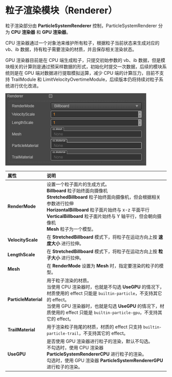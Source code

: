 # 粒子渲染模块（Renderer）

粒子渲染部分由 **ParticleSystemRenderer** 控制，ParticleSystemRenderer 分为 **CPU 渲染器** 和 **GPU 渲染器**。

CPU 渲染器通过一个对象池来维护所有粒子，根据粒子当前状态来生成对应的 vb、ib 数据，持有粒子需要渲染的材质，并且保存相关渲染状态。

GPU 渲染器目前是在 CPU 端生成粒子，只提交初始参数的 vb、ib 数据，但是模块相关的计算则是通过预采样数据的形式，初始化时提交一次数据，后续的模块系统则是在 GPU 端对数据进行提取模拟运算，减少 CPU 端的计算压力，目前不支持 TrailModule 和 LimitVelocityOvertimeModule，后续版本仍将持续对粒子系统进行优化改进。

![](particle-system/renderer.png)

| 属性 | 说明 |
| :--- | :--- |
| **RenderMode** | 设置一个粒子面片的生成方式。<br>**Billboard** 粒子始终面向摄像机<br>**StretchedBillboard** 粒子始终面向摄像机，但会根据相关参数进行拉伸<br>**HorizontalBillboard** 粒子面片始终与 x-z 平面平行<br>**VerticalBillboard** 粒子面片始终与 Y 轴平行，但会朝向摄像机<br>**Mesh** 粒子为一个模型。 |
| **VelocityScale** | 在 **StretchedBillboard** 模式下，将粒子在运动方向上按 **速度大小** 进行拉伸。 |
| **LengthScale** | 在 **StretchedBillboard** 模式下，将粒子在运动方向上按 **粒子大小** 进行拉伸。 |
| **Mesh** | 在 **RenderMode** 设置为 **Mesh** 时，指定要渲染的粒子的模型。 |
| **ParticleMaterial** | 用于粒子渲染的材质。<br>当使用 CPU 渲染器时，也就是不勾选 **UseGPU** 的情况下，材质使用的 effect 只能是 `builtin-particle`，不支持其它的 effect。<br>当使用 GPU 渲染器时，也就是勾选 **UseGPU** 的情况下，材质使用的 effect 只能是 `builtin-particle-gpu`，不支持其它的 effect。 |
| **TrailMaterial** | 用于渲染粒子拖尾的材质，材质的 effect 只支持 `builtin-particle-trail`，不支持其它的 effect。 |
| **UseGPU** | 是否使用 GPU 渲染器进行粒子的渲染，默认不勾选。<br>不勾选时，使用 CPU 渲染器 **ParticleSystemRendererCPU** 进行粒子的渲染。<br>勾选时，使用 GPU 渲染器 **ParticleSystemRendererGPU** 进行粒子的渲染。 |
